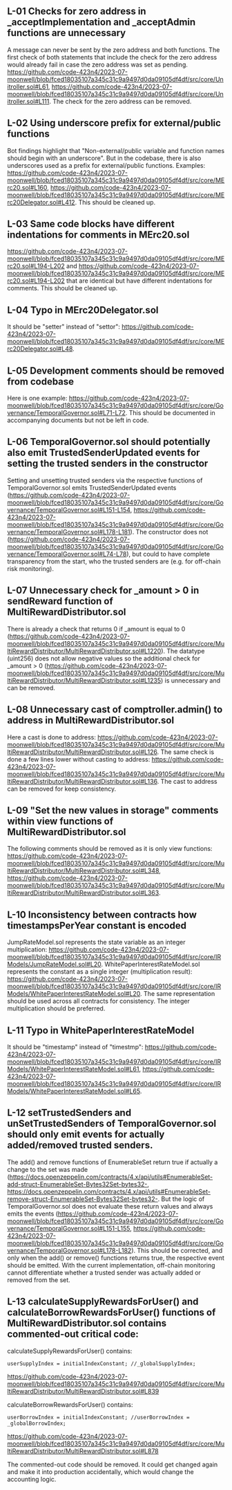 ## L-01 Checks for zero address in _acceptImplementation and _acceptAdmin functions are unnecessary
A message can never be sent by the zero address and both functions. The first check of both statements that include the check for the zero address would already fail in case the zero address was set as pending. https://github.com/code-423n4/2023-07-moonwell/blob/fced18035107a345c31c9a9497d0da09105df4df/src/core/Unitroller.sol#L61, https://github.com/code-423n4/2023-07-moonwell/blob/fced18035107a345c31c9a9497d0da09105df4df/src/core/Unitroller.sol#L111. The check for the zero address can be removed.

## L-02 Using underscore prefix for external/public functions
Bot findings highlight that "Non-external/public variable and function names should begin with an underscore". But in the codebase, there is also underscores used as a prefix for external/public functions. Examples: https://github.com/code-423n4/2023-07-moonwell/blob/fced18035107a345c31c9a9497d0da09105df4df/src/core/MErc20.sol#L160, https://github.com/code-423n4/2023-07-moonwell/blob/fced18035107a345c31c9a9497d0da09105df4df/src/core/MErc20Delegator.sol#L412. This should be cleaned up.

## L-03 Same code blocks have different indentations for comments in MErc20.sol
https://github.com/code-423n4/2023-07-moonwell/blob/fced18035107a345c31c9a9497d0da09105df4df/src/core/MErc20.sol#L194-L202 and https://github.com/code-423n4/2023-07-moonwell/blob/fced18035107a345c31c9a9497d0da09105df4df/src/core/MErc20.sol#L194-L202 that are identical but have different indentations for comments. This should be cleaned up.

## L-04 Typo in MErc20Delegator.sol
It should be "setter" instead of "settor": https://github.com/code-423n4/2023-07-moonwell/blob/fced18035107a345c31c9a9497d0da09105df4df/src/core/MErc20Delegator.sol#L48.

## L-05 Development comments should be removed from codebase
Here is one example: https://github.com/code-423n4/2023-07-moonwell/blob/fced18035107a345c31c9a9497d0da09105df4df/src/core/Governance/TemporalGovernor.sol#L71-L72. This should be documented in accompanying documents but not be left in code.

## L-06 TemporalGovernor.sol should potentially also emit TrustedSenderUpdated events for setting the trusted senders in the constructor
Setting and unsetting trusted senders via the respective functions of TemporalGovernor.sol emits TrustedSenderUpdated events (https://github.com/code-423n4/2023-07-moonwell/blob/fced18035107a345c31c9a9497d0da09105df4df/src/core/Governance/TemporalGovernor.sol#L151-L154, https://github.com/code-423n4/2023-07-moonwell/blob/fced18035107a345c31c9a9497d0da09105df4df/src/core/Governance/TemporalGovernor.sol#L178-L181). The constructor does not (https://github.com/code-423n4/2023-07-moonwell/blob/fced18035107a345c31c9a9497d0da09105df4df/src/core/Governance/TemporalGovernor.sol#L74-L78), but could to have complete transparency from the start, who the trusted senders are (e.g. for off-chain risk monitoring).

## L-07 Unnecessary check for _amount > 0 in sendReward function of MultiRewardDistributor.sol
There is already a check that returns 0 if _amount is equal to 0 (https://github.com/code-423n4/2023-07-moonwell/blob/fced18035107a345c31c9a9497d0da09105df4df/src/core/MultiRewardDistributor/MultiRewardDistributor.sol#L1220). The datatype (uint256) does not allow negative values so the additional check for _amount > 0 (https://github.com/code-423n4/2023-07-moonwell/blob/fced18035107a345c31c9a9497d0da09105df4df/src/core/MultiRewardDistributor/MultiRewardDistributor.sol#L1235) is unnecessary and can be removed.

## L-08 Unnecessary cast of comptroller.admin() to address in MultiRewardDistributor.sol
Here a cast is done to address: https://github.com/code-423n4/2023-07-moonwell/blob/fced18035107a345c31c9a9497d0da09105df4df/src/core/MultiRewardDistributor/MultiRewardDistributor.sol#L126. The same check is done a few lines lower without casting to address: https://github.com/code-423n4/2023-07-moonwell/blob/fced18035107a345c31c9a9497d0da09105df4df/src/core/MultiRewardDistributor/MultiRewardDistributor.sol#L136. The cast to address can be removed for keep consistency.

## L-09 "Set the new values in storage" comments within view functions of MultiRewardDistributor.sol
The following comments should be removed as it is only view functions: https://github.com/code-423n4/2023-07-moonwell/blob/fced18035107a345c31c9a9497d0da09105df4df/src/core/MultiRewardDistributor/MultiRewardDistributor.sol#L348, https://github.com/code-423n4/2023-07-moonwell/blob/fced18035107a345c31c9a9497d0da09105df4df/src/core/MultiRewardDistributor/MultiRewardDistributor.sol#L363.

## L-10 Inconsistency between contracts how timestampsPerYear constant is encoded
JumpRateModel.sol represents the state variable as an integer multiplication: https://github.com/code-423n4/2023-07-moonwell/blob/fced18035107a345c31c9a9497d0da09105df4df/src/core/IRModels/JumpRateModel.sol#L20. WhitePaperInterestRateModel.sol represents the constant as a single integer (multiplication result): https://github.com/code-423n4/2023-07-moonwell/blob/fced18035107a345c31c9a9497d0da09105df4df/src/core/IRModels/WhitePaperInterestRateModel.sol#L20. The same representation should be used across all contracts for consistency. The integer multiplication should be preferred.

## L-11 Typo in WhitePaperInterestRateModel
It should be "timestamp" instead of "timestmp": https://github.com/code-423n4/2023-07-moonwell/blob/fced18035107a345c31c9a9497d0da09105df4df/src/core/IRModels/WhitePaperInterestRateModel.sol#L61, https://github.com/code-423n4/2023-07-moonwell/blob/fced18035107a345c31c9a9497d0da09105df4df/src/core/IRModels/WhitePaperInterestRateModel.sol#L65.

## L-12 setTrustedSenders and unSetTrustedSenders of TemporalGovernor.sol should only emit events for actually added/removed trusted senders.
The add() and remove functions of EnumerableSet return true if actually a change to the set was made (https://docs.openzeppelin.com/contracts/4.x/api/utils#EnumerableSet-add-struct-EnumerableSet-Bytes32Set-bytes32-, https://docs.openzeppelin.com/contracts/4.x/api/utils#EnumerableSet-remove-struct-EnumerableSet-Bytes32Set-bytes32-. But the logic of TemporalGovernor.sol does not evaluate these return values and always emits the events (https://github.com/code-423n4/2023-07-moonwell/blob/fced18035107a345c31c9a9497d0da09105df4df/src/core/Governance/TemporalGovernor.sol#L151-L155, https://github.com/code-423n4/2023-07-moonwell/blob/fced18035107a345c31c9a9497d0da09105df4df/src/core/Governance/TemporalGovernor.sol#L178-L182). This should be corrected, and only when the add() or remove() functions returns true, the respective event should be emitted. With the current implementation, off-chain monitoring cannot differentiate whether a trusted sender was actually added or removed from the set.

## L-13 calculateSupplyRewardsForUser() and calculateBorrowRewardsForUser() functions of MultiRewardDistributor.sol contains commented-out critical code:

calculateSupplyRewardsForUser() contains:
```Solidity
userSupplyIndex = initialIndexConstant; //_globalSupplyIndex;
```
https://github.com/code-423n4/2023-07-moonwell/blob/fced18035107a345c31c9a9497d0da09105df4df/src/core/MultiRewardDistributor/MultiRewardDistributor.sol#L839

calculateBorrowRewardsForUser() contains:
```Solidity
userBorrowIndex = initialIndexConstant; //userBorrowIndex = _globalBorrowIndex;
```
https://github.com/code-423n4/2023-07-moonwell/blob/fced18035107a345c31c9a9497d0da09105df4df/src/core/MultiRewardDistributor/MultiRewardDistributor.sol#L878

The commented-out code should be removed. It could get changed again and make it into production accidentally, which would change the accounting logic.